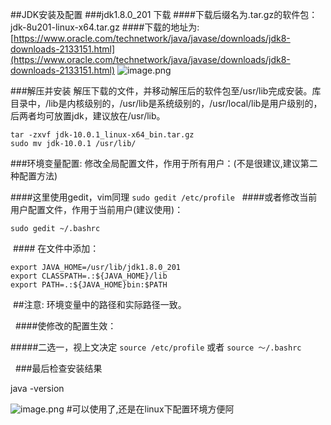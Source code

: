 ##JDK安装及配置
###jdk1.8.0_201  下载
####下载后缀名为.tar.gz的软件包： jdk-8u201-linux-x64.tar.gz
####下载的地址为: [https://www.oracle.com/technetwork/java/javase/downloads/jdk8-downloads-2133151.html](https://www.oracle.com/technetwork/java/javase/downloads/jdk8-downloads-2133151.html)
![image.png](https://upload-images.jianshu.io/upload_images/14555448-ca1e9044e3ba3981.png?imageMogr2/auto-orient/strip%7CimageView2/2/w/1240)

###解压并安装
解压下载的文件，并移动解压后的软件包至/usr/lib完成安装。库目录中，/lib是内核级别的，/usr/lib是系统级别的，/usr/local/lib是用户级别的，后两者均可放置jdk，建议放在/usr/lib。
```
tar -zxvf jdk-10.0.1_linux-x64_bin.tar.gz
sudo mv jdk-10.0.1 /usr/lib/
```
###环境变量配置:
修改全局配置文件，作用于所有用户：(不是很建议,建议第二种配置方法)

####这里使用gedit，vim同理
```sudo gedit /etc/profile```
  ####或者修改当前用户配置文件，作用于当前用户(建议使用)：

```sudo gedit ~/.bashrc```

 #### 在文件中添加：
```
export JAVA_HOME=/usr/lib/jdk1.8.0_201
export CLASSPATH=.:${JAVA_HOME}/lib
export PATH=.:${JAVA_HOME}bin:$PATH
```
 ##注意: 环境变量中的路径和实际路径一致。

  ####使修改的配置生效：

#####二选一，视上文决定
```source /etc/profile```
或者
```source ～/.bashrc```

  ###最后检查安装结果

java -version

![image.png](https://upload-images.jianshu.io/upload_images/14555448-a4b8e78e205a48ad.png?imageMogr2/auto-orient/strip%7CimageView2/2/w/1240)
#可以使用了,还是在linux下配置环境方便阿
